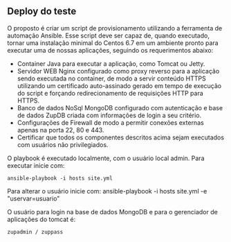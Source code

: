 ## Deploy do teste


O proposto é criar um script de provisionamento utilizando a ferramenta de automação Ansible. Esse script deve ser capaz de, quando executado, tornar uma instalação minimal do Centos 6.7 em um ambiente pronto para executar uma de nossas aplicações, seguindo os requerimentos abaixo:

- Container Java para executar a aplicação, como Tomcat ou Jetty.
- Servidor WEB Nginx configurado como proxy reverso para a aplicação sendo executada no container, de modo a servir conteúdo HTTPS utilizando um certificado auto-assinado gerado em tempo de execução do script e forçando redirecionamento de requisições HTTP para HTTPS.
- Banco de dados NoSql MongoDB configurado com autenticação e base de dados ZupDB criada com informações de login a seu critério.
- Configurações de Firewall de modo a permitir conexões externas apenas na porta 22, 80 e 443.
- Certificar que todos os componentes descritos acima sejam executados com usuários não privilegiados.

O playbook é executado localmente, com o usuário local admin. Para executar inicie com:

	ansible-playbook -i hosts site.yml

Para alterar o usuário inicie com:
	ansible-playbook -i hosts site.yml -e "uservar=usuario"

O usuário para login na base de dados MongoDB e para o gerenciador de aplicações do tomcat é:

	zupadmin / zuppass
